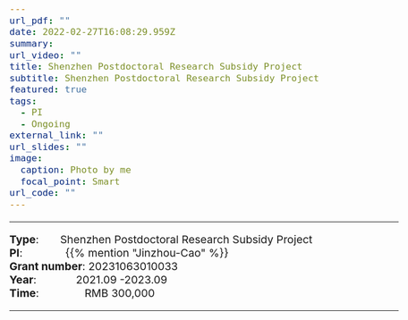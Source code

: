 ```yaml
---
url_pdf: ""
date: 2022-02-27T16:08:29.959Z
summary: 
url_video: ""
title: Shenzhen Postdoctoral Research Subsidy Project
subtitle: Shenzhen Postdoctoral Research Subsidy Project
featured: true
tags:
  - PI
  - Ongoing
external_link: ""
url_slides: ""
image:
  caption: Photo by me
  focal_point: Smart
url_code: ""
---
```


<style type="text/css">
  /* Whole document: */
  body{
    font-size: 14.5pt;
  }
  /* Headers */
  h1,h2,h3,h4,h5,h6{
    font-size: 20pt;
    }
</style>

-----
**Type**:       Shenzhen Postdoctoral Research Subsidy Project                 <br>
**PI**:              {{% mention "Jinzhou-Cao" %}}                 <br>
**Grant number**: 20231063010033             <br>
**Year**:             2021.09 -2023.09  <br>
**Time**:               RMB 300,000                        

-----